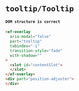 # `tooltip/Tooltip`

#### `DOM structure is correct`

```html
<ef-overlay
  aria-modal="false"
  part="tooltip"
  tabindex="-1"
  transition-style="fade"
  with-shadow=""
>
  <slot id="contentSlot">
  </slot>
</ef-overlay>
<div part="position-adjuster">
</div>

```

